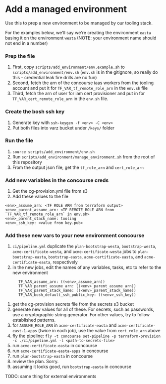 # Add a managed environment

Use this to prep a new environment to be managed by our tooling stack.

For the examples below, we'll say we're creating the environment `easta`
basing it on the environment `westa`
(NOTE: your environment name should not end in a number)

### Prep the file
1. First, copy `scripts/add_environment/env.example.sh` to `scripts/add_environment/env.sh`
   (`env.sh` is in the gitignore, so really do this - credential leak fire drills are no fun)
1. Second, fetch the arn of the concourse iaas workers from the tooling account and put it for `TF_VAR_tf_remote_role_arn` in the `env.sh` file
1. Third, fetch the arn of user for iam cert provisioner and put in for `TF_VAR_cert_remote_role_arn` in the `env.sh` file.

### Create the bosh ssh key
1. Generate key with `ssh-keygen -f <env> -C <env>`
1. Put both files into varz bucket under `/keys/` folder

### Run the file
1. `source scripts/add_environment/env.sh`
1. Run `scripts/add_environment/manage_environment.sh` from the root of this repository
1. From the output json file, get the `tf_role_arn` and `cert_role_arn`

### Add new variables in the concourse creds
1. Get the cg-provision.yml file from s3
1. Add these values to the file
```
<env>_assume_arn: <TF ROLE ARN from terraform output>
<env>_parent_assume_arn: <TF REMOTE ROLE ARN from `TF_VAR_tf_remote_role_arn` in env.sh>
<env>_parent_stack_name: tooling
<env>_ssh_key: <value from key.pub>
```
### Add these new vars to your new environment concourse
1. `ci/pipeline.yml` duplicate the `plan-bootstrap-westa`, `bootstrap-westa`, `acme-certificate-westa`, and `acme-certificate-westa` jobs
   to `plan-bootstrap-easta`, `bootstrap-easta`, `acme-certificate-easta`, and `acme-certificate-easta`, respectively
1. in the new jobs, edit the names of any variables, tasks, etc to refer to the new environment
```
      TF_VAR_assume_arn: ((<env>_assume_arn))
      TF_VAR_parent_assume_arn: ((<env>_parent_assume_arn))
      TF_VAR_parent_stack_name: ((<env>_parent_stack_name))
      TF_VAR_bosh_default_ssh_public_key: ((<env>_ssh_key))
```
1. get the cg-provision secrets file from the secrets s3 bucket
1. generate new values for all of these. For secrets, such as passwords, use a cryptographic string
   generator. For other values, try to follow established patterns.
1. for `ASSUME_ROLE_ARN` in `acme-certificate-easta` and `acme-certificate-east-1-apps` (twice in each job),
   use the value from `cert_role_arn` above
1. fly the pipeline:
   `fly -t concourse set-pipeline -p terraform-provision -c ./ci/pipeline.yml -l <path-to-secrets-file>`
1. run `acme-certificate-easta` in concourse
1. run `acme-certificate-easta-apps` in concourse
1. run `plan-bootstrap-easta` in concourse
1. review the plan. Sorry.
1. assuming it looks good, run `bootstrap-easta` in concourse


TODO: same thing for external environments
